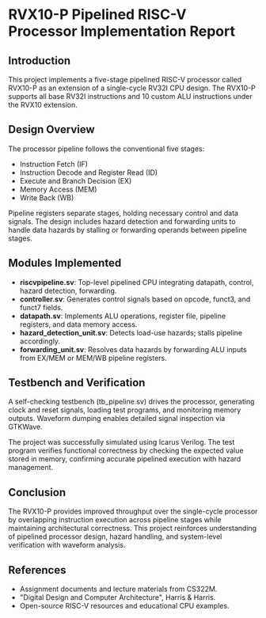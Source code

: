 # RVX10-P Pipelined RISC-V Processor Implementation Report

## Introduction
This project implements a five-stage pipelined RISC-V processor called RVX10-P as an extension of a single-cycle RV32I CPU design. The RVX10-P supports all base RV32I instructions and 10 custom ALU instructions under the RVX10 extension.

## Design Overview
The processor pipeline follows the conventional five stages:
- Instruction Fetch (IF)
- Instruction Decode and Register Read (ID)
- Execute and Branch Decision (EX)
- Memory Access (MEM)
- Write Back (WB)

Pipeline registers separate stages, holding necessary control and data signals. The design includes hazard detection and forwarding units to handle data hazards by stalling or forwarding operands between pipeline stages.

## Modules Implemented
- **riscvpipeline.sv**: Top-level pipelined CPU integrating datapath, control, hazard detection, forwarding.
- **controller.sv**: Generates control signals based on opcode, funct3, and funct7 fields.
- **datapath.sv**: Implements ALU operations, register file, pipeline registers, and data memory access.
- **hazard_detection_unit.sv**: Detects load-use hazards; stalls pipeline accordingly.
- **forwarding_unit.sv**: Resolves data hazards by forwarding ALU inputs from EX/MEM or MEM/WB pipeline registers.

## Testbench and Verification
A self-checking testbench (tb_pipeline.sv) drives the processor, generating clock and reset signals, loading test programs, and monitoring memory outputs. Waveform dumping enables detailed signal inspection via GTKWave.

The project was successfully simulated using Icarus Verilog. The test program verifies functional correctness by checking the expected value stored in memory, confirming accurate pipelined execution with hazard management.

## Conclusion
The RVX10-P provides improved throughput over the single-cycle processor by overlapping instruction execution across pipeline stages while maintaining architectural correctness. This project reinforces understanding of pipelined processor design, hazard handling, and system-level verification with waveform analysis.

## References
- Assignment documents and lecture materials from CS322M.
- "Digital Design and Computer Architecture", Harris & Harris.
- Open-source RISC-V resources and educational CPU examples.

